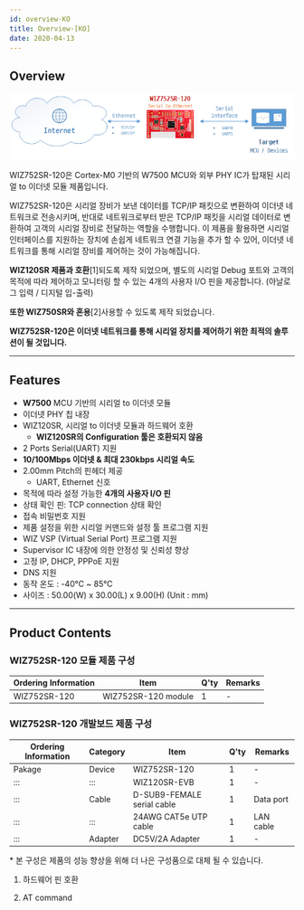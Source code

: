 ```yaml
---
id: overview-KO
title: Overview-[KO]
date: 2020-04-13
---
```


## Overview

![WIZ752SR-120 Product Overview](/img/products/s2e_module/wiz752sr-120/wiz752sr-120_product_overview.png)

WIZ752SR-120은 Cortex-M0 기반의 W7500 MCU와 외부 PHY IC가 탑재된 시리얼 to 이더넷 모듈
제품입니다.

WIZ752SR-120은 시리얼 장비가 보낸 데이터를 TCP/IP 패킷으로 변환하여 이더넷 네트워크로 전송시키며, 반대로
네트워크로부터 받은 TCP/IP 패킷을 시리얼 데이터로 변환하여 고객의 시리얼 장비로 전달하는 역할을
수행합니다. 이 제품을 활용하면 시리얼 인터페이스를 지원하는 장치에 손쉽게 네트워크 연결 기능을 추가 할 수
있어, 이더넷 네트워크를 통해 시리얼 장비를 제어하는 것이 가능해집니다.

**WIZ120SR 제품과 호환**\[1\]되도록 제작 되었으며, 별도의 시리얼 Debug 포트와 고객의 목적에 따라 제어하고
모니터링 할 수 있는 4개의 사용자 I/O 핀을 제공합니다. (아날로그 입력 / 디지털 입-출력)

**또한 WIZ750SR와 혼용**\[2\]사용할 수 있도록 제작 되었습니다.

**WIZ752SR-120은 이더넷 네트워크를 통해 시리얼 장치를 제어하기 위한 최적의 솔루션이 될 것입니다.**

-----

## Features

  - **W7500** MCU 기반의 시리얼 to 이더넷 모듈
  - 이더넷 PHY 칩 내장
  - WIZ120SR, 시리얼 to 이더넷 모듈과 하드웨어 호환
      - **WIZ120SR의 Configuration 툴은 호환되지 않음**
  - 2 Ports Serial(UART) 지원
  - **10/100Mbps 이더넷 & 최대 230kbps 시리얼 속도**
  - 2.00mm Pitch의 핀헤더 제공
      - UART, Ethernet 신호
  - 목적에 따라 설정 가능한 **4개의 사용자 I/O 핀**
  - 상태 확인 핀: TCP connection 상태 확인
  - 접속 비밀번호 지원
  - 제품 설정을 위한 시리얼 커맨드와 설정 툴 프로그램 지원
  - WIZ VSP (Virtual Serial Port) 프로그램 지원
  - Supervisor IC 내장에 의한 안정성 및 신뢰성 향상
  - 고정 IP, DHCP, PPPoE 지원
  - DNS 지원
  - 동작 온도 : -40℃ \~ 85℃
  - 사이즈 : 50.00(W) x 30.00(L) x 9.00(H) (Unit : mm)

-----

## Product Contents

### WIZ752SR-120 모듈 제품 구성

| Ordering Information | Item                | Q'ty | Remarks |
| -------------------- | ------------------- | ---- | ------- |
| WIZ752SR-120         | WIZ752SR-120 module | 1    | \-      |

### WIZ752SR-120 개발보드 제품 구성

| Ordering Information | Category | Item                       | Q'ty | Remarks   |
| -------------------- | -------- | -------------------------- | ---- | --------- |
| Pakage               | Device   | WIZ752SR-120               | 1    | \-        |
| :::                  | :::      | WIZ120SR-EVB               | 1    | \-        |
| :::                  | Cable    | D-SUB9-FEMALE serial cable | 1    | Data port |
| :::                  | :::      | 24AWG CAT5e UTP cable      | 1    | LAN cable |
| :::                  | Adapter  | DC5V/2A Adapter            | 1    | \-        |

\* 본 구성은 제품의 성능 향상을 위해 더 나은 구성품으로 대체 될 수 있습니다.

1.  하드웨어 핀 호환

2.  AT command
